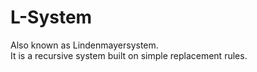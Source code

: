 # L-System
Also known as Lindenmayersystem.  
It is a recursive system built on simple replacement rules.  

